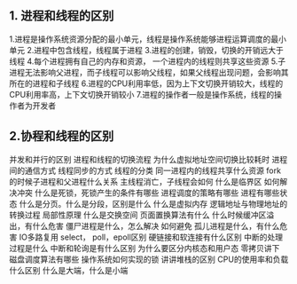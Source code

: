 ## 1. 进程和线程的区别  
   1.进程是操作系统资源分配的最小单元，线程是操作系统能够进程运算调度的最小单元
   2.进程中包含线程，线程属于进程
   3.进程的创建，销毁，切换的开销远大于线程
   4.每个进程拥有自己的内存和资源， 一个进程内的线程则共享这些资源
   5.子进程无法影响父进程，而子线程可以影响父线程，如果父线程出现问题，会影响其所在的进程和子线程
   6.进程的CPU利用率低，因为上下文切换开销较大，线程的CPU利用率高，上下文切换开销较小
   7.进程的操作者一般是操作系统，线程的操作者为开发者
## 2.协程和线程的区别
并发和并行的区别
进程和线程的切换流程
为什么虚拟地址空间切换比较耗时
进程间的通信方式
线程同步的方式
线程的分类
同一进程内的线程共享什么资源
fork的时候子进程和父进程什么关系
主线程消亡，子线程会如何
什么是临界区
如何解决冲突
什么是死锁，死锁产生的条件有哪些
进程调度的策略有哪些
进程有哪些状态
什么是分页。什么是分段，区别是什么
什么是虚拟内存
逻辑地址与物理地址的转换过程
局部性原理
什么是交换空间
页面置换算法有什么
什么时候缓冲区溢出，有什么危害
僵尸进程是什么，怎么解决 如何避免
孤儿进程是什么，有什么危害
IO多路复用
select， poll，epoll区别
硬链接和软连接有什么区别
中断的处理过程是什么
中断和轮询是有什么区别
为什么要区分内核态和用户态
零拷贝讲下
磁盘调度算法有哪些
操作系统如何实现的锁
讲讲堆栈的区别
CPU的使用率和负载什么区别
什么是大端，什么是小端
